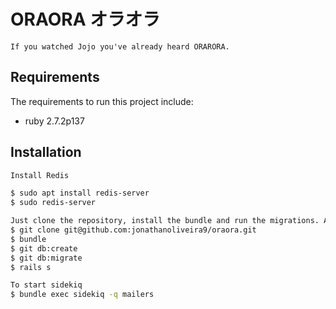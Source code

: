 # ORAORA オラオラ
```If you watched Jojo you've already heard ORARORA.```


## Requirements

The requirements to run this project include:
* ruby 2.7.2p137

## Installation

```bash
Install Redis

$ sudo apt install redis-server
$ sudo redis-server

Just clone the repository, install the bundle and run the migrations. After that, are you free to do anything.
$ git clone git@github.com:jonathanoliveira9/oraora.git
$ bundle
$ git db:create
$ git db:migrate
$ rails s

To start sidekiq
$ bundle exec sidekiq -q mailers
